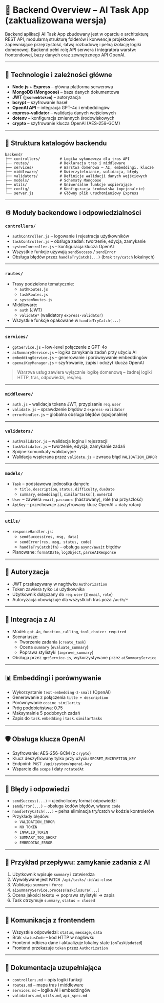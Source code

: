 # 🧱 Backend Overview – AI Task App (zaktualizowana wersja)

Backend aplikacji AI Task App zbudowany jest w oparciu o architekturę REST API, modularną strukturę folderów i konwencje projektowe zapewniające przejrzystość, łatwą rozbudowę i pełną izolację logiki domenowej. Backend pełni rolę API serwera i integratora warstw: frontendowej, bazy danych oraz zewnętrznego API OpenAI.

---

## 🔧 Technologie i zależności główne

- **Node.js + Express** – główna platforma serwerowa
- **MongoDB (Mongoose)** – baza danych dokumentowa
- **JWT (`jsonwebtoken`)** – autoryzacja
- **bcrypt** – szyfrowanie haseł
- **OpenAI API** – integracja GPT-4o i embeddingów
- **express-validator** – walidacja danych wejściowych
- **dotenv** – konfiguracja zmiennych środowiskowych
- **crypto** – szyfrowanie klucza OpenAI (AES-256-GCM)

---

## 📁 Struktura katalogów backendu

```
backend/
├── controllers/         # Logika wykonawcza dla tras API
├── routes/              # Deklaracja tras i middleware
├── services/            # Warstwa domenowa – AI, embeddingi, klucze
├── middleware/          # Uwierzytelnianie, walidacja, błędy
├── validators/          # Definicje walidacji danych wejściowych
├── models/              # Schematy Mongoose
├── utils/               # Uniwersalne funkcje wspierające
├── config/              # Konfiguracja środowiska (opcjonalnie)
└── server.js            # Główny plik uruchomieniowy Express
```

---

## ⚙️ Moduły backendowe i odpowiedzialności

### `controllers/`

- `authController.js` – logowanie i rejestracja użytkowników
- `taskController.js` – obsługa zadań: tworzenie, edycja, zamykanie
- `systemController.js` – konfiguracja klucza OpenAI
- Wszystkie funkcje używają `sendSuccess` / `sendError`
- Obsługa błędów przez `handleTryCatch(...)` (brak `try/catch` lokalnych)

---

### `routes/`

- Trasy podzielone tematycznie:
  - `authRoutes.js`
  - `taskRoutes.js`
  - `systemRoutes.js`
- Middleware:
  - `auth` (JWT)
  - `validate*` (walidatory `express-validator`)
- Wszystkie funkcje opakowane w `handleTryCatch(...)`

---

### `services/`

- `gptService.js` – low-level połączenie z GPT-4o
- `aiSummaryService.js` – logika zamykania zadań przy użyciu AI
- `embeddingService.js` – generowanie i porównywanie embeddingów
- `openaiKeyManager.js` – szyfrowanie, zapis i odczyt klucza OpenAI

> Warstwa usług zawiera wyłącznie logikę domenową – żadnej logiki HTTP, tras, odpowiedzi, res/req.

---

### `middleware/`

- `auth.js` – walidacja tokena JWT, przypisanie `req.user`
- `validate.js` – sprawdzenie błędów z `express-validator`
- `errorHandler.js` – globalna obsługa błędów (opcjonalnie)

---

### `validators/`

- `authValidator.js` – walidacja loginu i rejestracji
- `taskValidator.js` – tworzenie, edycja, zamykanie zadań
- Spójne komunikaty walidacyjne
- Walidacja wspierana przez `validate.js` – zwraca błąd `VALIDATION_ERROR`

---

### `models/`

- `Task` – podstawowa jednostka danych:
  - `title`, `description`, `status`, `difficulty`, `dueDate`
  - `summary`, `embedding[]`, `similarTasks[]`, `ownerId`
- `User` – zawiera `email`, `password` (haszowany), role (na przyszłość)
- `ApiKey` – przechowuje zaszyfrowany klucz OpenAI + daty rotacji

---

### `utils/`

- `responseHandler.js`:
  - `sendSuccess(res, msg, data)`
  - `sendError(res, msg, status, code)`
  - `handleTryCatch(fn)` – obsługa `async/await` błędów
- Planowane: `formatDate`, `logObject`, `parseAIResponse`

---

## 🔐 Autoryzacja

- JWT przekazywany w nagłówku `Authorization`
- Token zawiera tylko `id` użytkownika
- Użytkownik dołączany do `req.user` (z `email`, `role`)
- Autoryzacja obowiązuje dla wszystkich tras poza `/auth/*`

---

## 🤖 Integracja z AI

- Model: `gpt-4o`, `function_calling`, `tool_choice: required`
- Scenariusze:
  - Tworzenie zadania (`create_task`)
  - Ocena `summary` (`evaluate_summary`)
  - Poprawa stylistyki (`improve_summary`)
- Obsługa przez `gptService.js`, wykorzystywane przez `aiSummaryService`

---

## 📊 Embeddingi i porównywanie

- Wykorzystanie `text-embedding-3-small` (OpenAI)
- Generowanie z połączenia `title + description`
- Porównywanie `cosine similarity`
- Próg podobieństwa: 0.75
- Maksymalnie 5 podobnych zadań
- Zapis do `task.embedding` i `task.similarTasks`

---

## 🛡️ Obsługa klucza OpenAI

- Szyfrowanie: AES-256-GCM (z `crypto`)
- Klucz deszyfrowany tylko przy użyciu `SECRET_ENCRYPTION_KEY`
- Endpoint: `POST /api/system/openai-key`
- Wsparcie dla `scope` i daty `rotatedAt`

---

## 🧩 Błędy i odpowiedzi

- `sendSuccess(...)` – ujednolicony format odpowiedzi
- `sendError(...)` – obsługa kodów błędów, własne `code`
- `handleTryCatch(...)` – pełna eliminacja try/catch w kodzie kontrolerów
- Przykłady błędów:
  - `VALIDATION_ERROR`
  - `NO_TOKEN`
  - `INVALID_TOKEN`
  - `SUMMARY_TOO_SHORT`
  - `EMBEDDING_ERROR`

---

## 🧠 Przykład przepływu: zamykanie zadania z AI

1. Użytkownik wpisuje `summary` i zatwierdza
2. Wywoływane jest `PATCH /api/tasks/:id/ai-close`
3. Walidacja `summary` i `force`
4. `aiSummaryService.processTaskClosure(...)`
5. Ocena jakości tekstu → poprawa stylistyki → zapis
6. Task otrzymuje `summary`, `status = closed`

---

## 🔁 Komunikacja z frontendem

- Wszystkie odpowiedzi: `status`, `message`, `data`
- Brak `statusCode` – kod HTTP w nagłówku
- Frontend odbiera dane i aktualizuje lokalny state (`onTaskUpdated`)
- Frontend przekazuje `token` przez `Authorization`

---

## 📄 Dokumentacja uzupełniająca

- `controllers.md` – opis logiki funkcji
- `routes.md` – mapa tras i middleware
- `services.md` – logika AI i embeddingów
- `validators.md`, `utils.md`, `api_spec.md`

